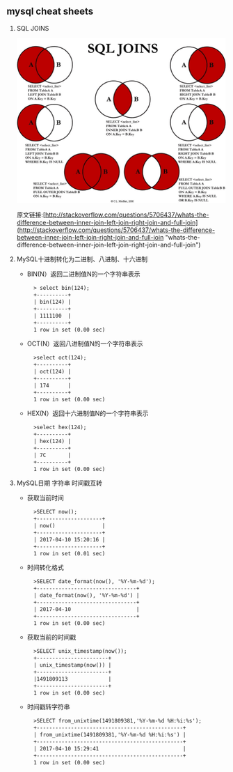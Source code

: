 ## mysql cheat sheets
1. SQL JOINS

	![SQL JOINS](images/Visual_SQL_JOINS_orig.jpg)
	
	原文链接:[http://stackoverflow.com/questions/5706437/whats-the-difference-between-inner-join-left-join-right-join-and-full-join](http://stackoverflow.com/questions/5706437/whats-the-difference-between-inner-join-left-join-right-join-and-full-join "whats-the-difference-between-inner-join-left-join-right-join-and-full-join")
2. MySQL十进制转化为二进制、八进制、十六进制 
	- BIN(N）返回二进制值N的一个字符串表示

		    > select bin(124);
    		+----------+
    		| bin(124) |
    		+----------+
    		| 1111100  |
    		+----------+
    		1 row in set (0.00 sec)
	- OCT(N）返回八进制值N的一个字符串表示

    	    >select oct(124);
	    	+----------+
	    	| oct(124) |
	    	+----------+
	    	| 174      |
	    	+----------+
	    	1 row in set (0.00 sec)
	- HEX(N）返回十六进制值N的一个字符串表示
	
		    >select hex(124);
    		+----------+
    		| hex(124) |
    		+----------+
    		| 7C       |
    		+----------+
    		1 row in set (0.00 sec)

	
3. MySQL日期 字符串 时间戳互转 
	- 获取当前时间
		
		    >SELECT now();
    		+---------------------+
    		| now()   			  |
    		+---------------------+
    		| 2017-04-10 15:20:16 |
    		+---------------------+
    		1 row in set (0.01 sec)
	- 时间转化格式
		
		    >SELECT date_format(now(), '%Y-%m-%d');
    		+--------------------------------+
    		| date_format(now(), '%Y-%m-%d') |
    		+--------------------------------+
    		| 2017-04-10 					 |
    		+--------------------------------+
    		1 row in set (0.00 sec)
	- 获取当前的时间戳
		
		    >SELECT unix_timestamp(now());  
			+-----------------------+
			| unix_timestamp(now()) |
			+-----------------------+
			|1491809113             |
			+-----------------------+
			1 row in set (0.00 sec)
	- 时间戳转字符串
		
		    >SELECT from_unixtime(1491809381,'%Y-%m-%d %H:%i:%s');
    		+-----------------------------------------------+
    		| from_unixtime(1491809381,'%Y-%m-%d %H:%i:%s') |
    		+-----------------------------------------------+
    		| 2017-04-10 15:29:41   						|
    		+-----------------------------------------------+
    		1 row in set (0.00 sec)
